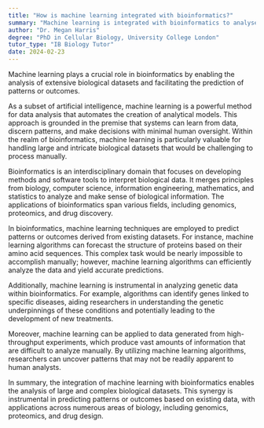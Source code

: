 ```yaml
---
title: "How is machine learning integrated with bioinformatics?"
summary: "Machine learning is integrated with bioinformatics to analyse large biological datasets and predict patterns or outcomes."
author: "Dr. Megan Harris"
degree: "PhD in Cellular Biology, University College London"
tutor_type: "IB Biology Tutor"
date: 2024-02-23
---
```


Machine learning plays a crucial role in bioinformatics by enabling the analysis of extensive biological datasets and facilitating the prediction of patterns or outcomes.

As a subset of artificial intelligence, machine learning is a powerful method for data analysis that automates the creation of analytical models. This approach is grounded in the premise that systems can learn from data, discern patterns, and make decisions with minimal human oversight. Within the realm of bioinformatics, machine learning is particularly valuable for handling large and intricate biological datasets that would be challenging to process manually.

Bioinformatics is an interdisciplinary domain that focuses on developing methods and software tools to interpret biological data. It merges principles from biology, computer science, information engineering, mathematics, and statistics to analyze and make sense of biological information. The applications of bioinformatics span various fields, including genomics, proteomics, and drug discovery.

In bioinformatics, machine learning techniques are employed to predict patterns or outcomes derived from existing datasets. For instance, machine learning algorithms can forecast the structure of proteins based on their amino acid sequences. This complex task would be nearly impossible to accomplish manually; however, machine learning algorithms can efficiently analyze the data and yield accurate predictions.

Additionally, machine learning is instrumental in analyzing genetic data within bioinformatics. For example, algorithms can identify genes linked to specific diseases, aiding researchers in understanding the genetic underpinnings of these conditions and potentially leading to the development of new treatments.

Moreover, machine learning can be applied to data generated from high-throughput experiments, which produce vast amounts of information that are difficult to analyze manually. By utilizing machine learning algorithms, researchers can uncover patterns that may not be readily apparent to human analysts.

In summary, the integration of machine learning with bioinformatics enables the analysis of large and complex biological datasets. This synergy is instrumental in predicting patterns or outcomes based on existing data, with applications across numerous areas of biology, including genomics, proteomics, and drug design.
    